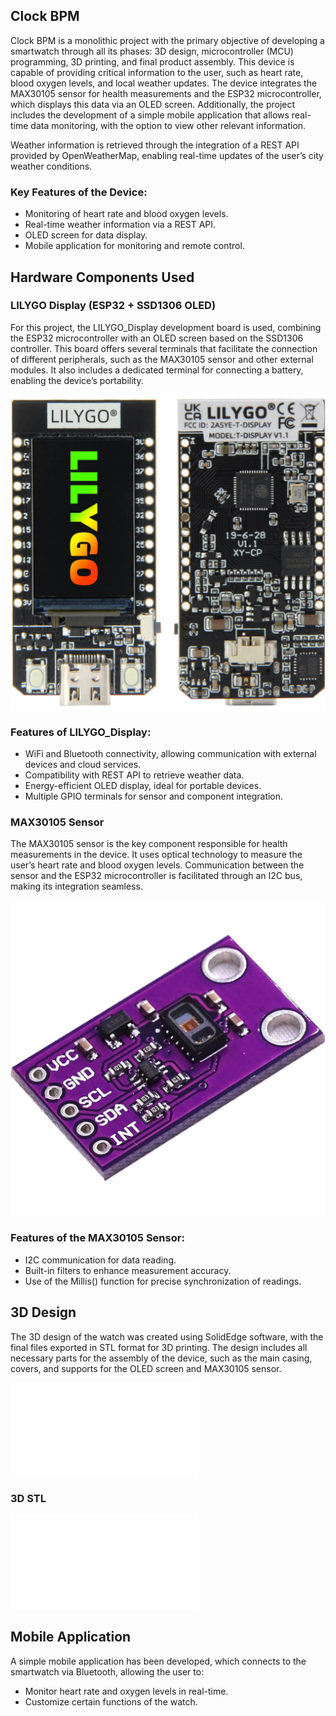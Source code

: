 ## Clock BPM

Clock BPM is a monolithic project with the primary objective of developing a smartwatch through all its phases: 3D design, microcontroller (MCU) programming, 3D printing, and final product assembly. This device is capable of providing critical information to the user, such as heart rate, blood oxygen levels, and local weather updates. The device integrates the MAX30105 sensor for health measurements and the ESP32 microcontroller, which displays this data via an OLED screen. Additionally, the project includes the development of a simple mobile application that allows real-time data monitoring, with the option to view other relevant information.

Weather information is retrieved through the integration of a REST API provided by OpenWeatherMap, enabling real-time updates of the user’s city weather conditions.

### Key Features of the Device:

- Monitoring of heart rate and blood oxygen levels.
- Real-time weather information via a REST API.
- OLED screen for data display.
- Mobile application for monitoring and remote control.

## Hardware Components Used

### LILYGO Display (ESP32 + SSD1306 OLED)
For this project, the LILYGO_Display development board is used, combining the ESP32 microcontroller with an OLED screen based on the SSD1306 controller. This board offers several terminals that facilitate the connection of different peripherals, such as the MAX30105 sensor and other external modules. It also includes a dedicated terminal for connecting a battery, enabling the device’s portability.

![](/docs/LILYGO_DISPLAY.png)

### Features of LILYGO_Display:

- WiFi and Bluetooth connectivity, allowing communication with external devices and cloud services.
- Compatibility with REST API to retrieve weather data.
- Energy-efficient OLED display, ideal for portable devices.
- Multiple GPIO terminals for sensor and component integration.

### MAX30105 Sensor
The MAX30105 sensor is the key component responsible for health measurements in the device. It uses optical technology to measure the user’s heart rate and blood oxygen levels. Communication between the sensor and the ESP32 microcontroller is facilitated through an I2C bus, making its integration seamless.

![](/docs/M30172.png)

### Features of the MAX30105 Sensor:

- I2C communication for data reading.
- Built-in filters to enhance measurement accuracy.
- Use of the Millis() function for precise synchronization of readings.

## 3D Design
The 3D design of the watch was created using SolidEdge software, with the final files exported in STL format for 3D printing. The design includes all necessary parts for the assembly of the device, such as the main casing, covers, and supports for the OLED screen and MAX30105 sensor.

<embed src="./pdf/box.pdf" />

### 3D STL

<embed src="./stl/box.stl" />

## Mobile Application

A simple mobile application has been developed, which connects to the smartwatch via Bluetooth, allowing the user to:

- Monitor heart rate and oxygen levels in real-time.
- Customize certain functions of the watch.